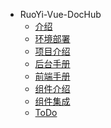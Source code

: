 <!-- docs/_sidebar.md -->
* RuoYi-Vue-DocHub
  <!-- * [简介](/README) -->
  * [介绍](/RuoYi-Vue-DocHub/ "文档便利店,在线写作创作平台，支持world、excel、markdown、画图、思维导图、流程图等多种文档类型，支持基于 Markdown 的幻灯片制作、在线代码编写。")
  * [环境部署](/RuoYi-Vue-DocHub/deploymentEnvironment "文档便利店,在线写作创作平台，支持world、excel、markdown、画图、思维导图、流程图等多种文档类型，支持基于 Markdown 的幻灯片制作、在线代码编写。")
  * [项目介绍](/RuoYi-Vue-DocHub/introduction "文档便利店,在线写作创作平台，支持world、excel、markdown、画图、思维导图、流程图等多种文档类型，支持基于 Markdown 的幻灯片制作、在线代码编写。")
  * [后台手册](/RuoYi-Vue-DocHub/backgroundManual "文档便利店,在线写作创作平台，支持world、excel、markdown、画图、思维导图、流程图等多种文档类型，支持基于 Markdown 的幻灯片制作、在线代码编写。")
  * [前端手册](/RuoYi-Vue-DocHub/websiteManual "文档便利店,在线写作创作平台，支持world、excel、markdown、画图、思维导图、流程图等多种文档类型，支持基于 Markdown 的幻灯片制作、在线代码编写。")
  * [组件介绍](/RuoYi-Vue-DocHub/ComponentInfo "文档便利店,在线写作创作平台，支持world、excel、markdown、画图、思维导图、流程图等多种文档类型，支持基于 Markdown 的幻灯片制作、在线代码编写。")
  * [组件集成](/RuoYi-Vue-DocHub/integration "文档便利店,在线写作创作平台，支持world、excel、markdown、画图、思维导图、流程图等多种文档类型，支持基于 Markdown 的幻灯片制作、在线代码编写。")
  * [ToDo](/RuoYi-Vue-DocHub/todo "文档便利店,在线写作创作平台，支持world、excel、markdown、画图、思维导图、流程图等多种文档类型，支持基于 Markdown 的幻灯片制作、在线代码编写。")